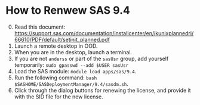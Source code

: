 # How to Renwew SAS 9.4

0. Read this document: https://support.sas.com/documentation/installcenter/en/ikunixplannedri/66610/PDF/default/setinit_planned.pdf
1. Launch a remote desktop in OOD.
2. When you are in the desktop, launch a terminal.
3. If you are not `anderss` or part of the `sasUsr` group, add yourself temporarily: `sudo gpasswd --add $USER sasUsr`
3. Load the SAS module: `module load apps/sas/9.4`.
4. Run the following command: `bash $SASHOME/SASDeploymentManager/9.4/sasdm.sh`.
5. Click through the dialog buttons for renewing the license, and provide it with the SID file for the new license.

